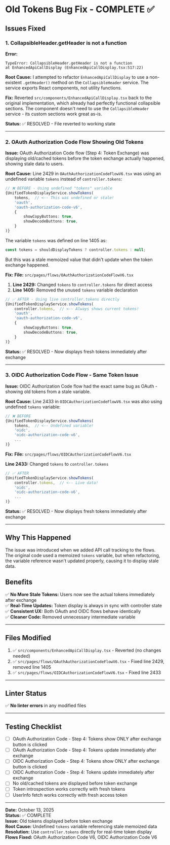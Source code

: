 # Old Tokens Bug Fix - COMPLETE ✅

## Issues Fixed

### 1. CollapsibleHeader.getHeader is not a function
**Error:**
```
TypeError: CollapsibleHeader.getHeader is not a function
at EnhancedApiCallDisplay (EnhancedApiCallDisplay.tsx:517:22)
```

**Root Cause:**
I attempted to refactor `EnhancedApiCallDisplay` to use a non-existent `.getHeader()` method on the `CollapsibleHeader` service. The service exports React components, not utility functions.

**Fix:**
Reverted `src/components/EnhancedApiCallDisplay.tsx` back to the original implementation, which already had perfectly functional collapsible sections. The component doesn't need to use the `CollapsibleHeader` service - its custom sections work great as-is.

**Status:** ✅ RESOLVED - File reverted to working state

---

### 2. OAuth Authorization Code Flow Showing Old Tokens
**Issue:**
OAuth Authorization Code flow (Step 4: Token Exchange) was displaying old/cached tokens before the token exchange actually happened, showing stale data to users.

**Root Cause:**
Line 2429 in `OAuthAuthorizationCodeFlowV6.tsx` was using an undefined variable `tokens` instead of `controller.tokens`:

```typescript
// ❌ BEFORE - Using undefined "tokens" variable
{UnifiedTokenDisplayService.showTokens(
    tokens,  // <-- This was undefined or stale!
    'oauth',
    'oauth-authorization-code-v6',
    {
        showCopyButtons: true,
        showDecodeButtons: true,
    }
)}
```

The variable `tokens` was defined on line 1405 as:
```typescript
const tokens = shouldDisplayTokens ? controller.tokens : null;
```

But this was a stale memoized value that didn't update when the token exchange happened.

**Fix:**
**File:** `src/pages/flows/OAuthAuthorizationCodeFlowV6.tsx`

1. **Line 2429:** Changed `tokens` to `controller.tokens` for direct access
2. **Line 1405:** Removed the unused `tokens` variable declaration

```typescript
// ✅ AFTER - Using live controller.tokens directly
{UnifiedTokenDisplayService.showTokens(
    controller.tokens,  // <-- Always shows current tokens!
    'oauth',
    'oauth-authorization-code-v6',
    {
        showCopyButtons: true,
        showDecodeButtons: true,
    }
)}
```

**Status:** ✅ RESOLVED - Now displays fresh tokens immediately after exchange

---

### 3. OIDC Authorization Code Flow - Same Token Issue
**Issue:**
OIDC Authorization Code flow had the exact same bug as OAuth - showing old tokens from a stale variable.

**Root Cause:**
Line 2433 in `OIDCAuthorizationCodeFlowV6.tsx` was also using undefined `tokens` variable:

```typescript
// ❌ BEFORE
{UnifiedTokenDisplayService.showTokens(
    tokens,  // <-- Undefined variable!
    'oidc',
    'oidc-authorization-code-v6',
    ...
)}
```

**Fix:**
**File:** `src/pages/flows/OIDCAuthorizationCodeFlowV6.tsx`

**Line 2433:** Changed `tokens` to `controller.tokens`

```typescript
// ✅ AFTER
{UnifiedTokenDisplayService.showTokens(
    controller.tokens,  // <-- Live data!
    'oidc',
    'oidc-authorization-code-v6',
    ...
)}
```

**Status:** ✅ RESOLVED - Now displays fresh tokens immediately after exchange

---

## Why This Happened

The issue was introduced when we added API call tracking to the flows. The original code used a memoized `tokens` variable, but when refactoring, the variable reference wasn't updated properly, causing it to display stale data.

## Benefits

✅ **No More Stale Tokens:** Users now see the actual tokens immediately after exchange  
✅ **Real-Time Updates:** Token display is always in sync with controller state  
✅ **Consistent UX:** Both OAuth and OIDC flows behave identically  
✅ **Cleaner Code:** Removed unnecessary intermediate variable

---

## Files Modified

1. ✅ `src/components/EnhancedApiCallDisplay.tsx` - Reverted (no changes needed)
2. ✅ `src/pages/flows/OAuthAuthorizationCodeFlowV6.tsx` - Fixed line 2429, removed line 1405
3. ✅ `src/pages/flows/OIDCAuthorizationCodeFlowV6.tsx` - Fixed line 2433

---

## Linter Status
✅ **No linter errors** in any modified files

---

## Testing Checklist

- [ ] OAuth Authorization Code - Step 4: Tokens show ONLY after exchange button is clicked
- [ ] OAuth Authorization Code - Step 4: Tokens update immediately after exchange
- [ ] OIDC Authorization Code - Step 4: Tokens show ONLY after exchange button is clicked
- [ ] OIDC Authorization Code - Step 4: Tokens update immediately after exchange
- [ ] No old/cached tokens are displayed before token exchange
- [ ] Token introspection works correctly with fresh tokens
- [ ] UserInfo fetch works correctly with fresh access token

---

**Date:** October 13, 2025  
**Status:** ✅ COMPLETE  
**Issue:** Old tokens displayed before token exchange  
**Root Cause:** Undefined `tokens` variable referencing stale memoized data  
**Resolution:** Use `controller.tokens` directly for real-time token display  
**Flows Fixed:** OAuth Authorization Code V6, OIDC Authorization Code V6
